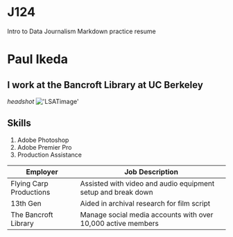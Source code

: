 # J124
Intro to Data Journalism Markdown practice resume

# Paul Ikeda
## I work at the Bancroft Library at UC Berkeley

_headshot_
!['LSATimage'](/LSATimage.png)

## Skills
1.  Adobe Photoshop
2.  Adobe Premier Pro
3.  Production Assistance

|Employer   |Job Description|
|---|---|
|Flying Carp Productions   | Assisted with video and audio equipment setup and break down  |
| 13th Gen  | Aided in archival research for film script  |
|The Bancroft Library   | Manage social media accounts with over 10,000 active members  |

